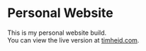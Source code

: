 # Personal Website
 This is my personal website build. <br>
 You can view the live version at <a href="http://timheid.com">timheid.com</a>.
